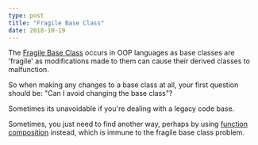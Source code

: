 ```yaml
---
type: post
title: "Fragile Base Class"
date: 2018-10-19
---
```


The [Fragile Base Class](https://en.wikipedia.org/wiki/Fragile_base_class)
occurs in OOP languages as base classes are 'fragile'
as modifications made to them can cause their derived classes to malfunction.

So when making any changes to a base class at all,
your first question should be: "Can I avoid changing the base class"?

Sometimes its unavoidable if you're dealing with a legacy code base.

Sometimes, you just need to find another way,
perhaps by using [function composition](https://medium.com/javascript-scene/master-the-javascript-interview-what-is-function-composition-20dfb109a1a0)
instead, which is immune to the fragile base class problem.


